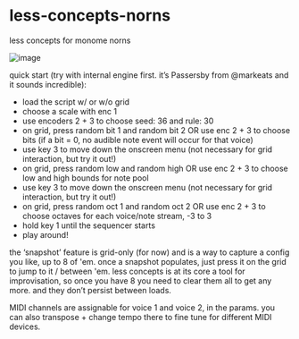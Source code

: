 # less-concepts-norns
less concepts for monome norns

![image](https://llllllll.co/uploads/default/original/3X/d/1/d19e15fb63831f7883d2660f77c83cc56811a6bc.png)

quick start (try with internal engine first. it’s Passersby from @markeats and it sounds incredible):

- load the script w/ or w/o grid
- choose a scale with enc 1
- use encoders 2 + 3 to choose seed: 36 and rule: 30
- on grid, press random bit 1 and random bit 2 OR use enc 2 + 3 to choose bits (if a bit = 0, no audible note event will occur for that voice)
- use key 3 to move down the onscreen menu (not necessary for grid interaction, but try it out!)
- on grid, press random low and random high OR use enc 2 + 3 to choose low and high bounds for note pool
- use key 3 to move down the onscreen menu (not necessary for grid interaction, but try it out!)
- on grid, press random oct 1 and random oct 2 OR use enc 2 + 3 to choose octaves for each voice/note stream, -3 to 3
- hold key 1 until the sequencer starts
- play around!

the ‘snapshot’ feature is grid-only (for now) and is a way to capture a config you like, up to 8 of 'em. once a snapshot populates, just press it on the grid to jump to it / between 'em. less concepts is at its core a tool for improvisation, so once you have 8 you need to clear them all to get any more. and they don’t persist between loads.

MIDI channels are assignable for voice 1 and voice 2, in the params. you can also transpose + change tempo there to fine tune for different MIDI devices.
